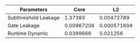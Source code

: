 | Parameters | Core | L2 |
| --- | --- | --- |
| Subthreshold Leakage | 1.37393 | 0.00472789 |
| Gate Leakage | 0.00967206 | 0.000571604 |
| Runtime Dynamic | 0.0399666 | 0.021256 |

